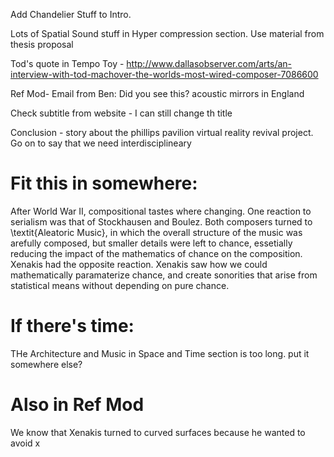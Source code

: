 Add Chandelier Stuff to Intro. 

Lots of Spatial Sound stuff in Hyper compression section. Use material
from thesis proposal

Tod's quote in Tempo Toy - http://www.dallasobserver.com/arts/an-interview-with-tod-machover-the-worlds-most-wired-composer-7086600

Ref Mod-  Email from Ben: Did you see this?  acoustic mirrors in
England

Check subtitle from website - I can still change th title

Conclusion - story about the phillips pavilion virtual reality revival
project. Go on to say that we need interdisciplineary


# Fit this in somewhere:
After World War II, compositional tastes where changing. One reaction
to serialism was that of Stockhausen and Boulez. Both composers turned
to \textit{Aleatoric Music}, in which the overall structure of the
music was arefully composed, but smaller details were left to
chance, essetially reducing the impact of the mathematics of chance on
the composition. Xenakis had the opposite reaction. Xenakis saw how we
could mathematically paramaterize chance, and create sonorities that
arise from statistical means without depending on pure chance. 

# If there's time:
THe Architecture and Music in Space and Time section is too long. put
it somewhere else?

# Also in Ref Mod 
We know that Xenakis turned to curved surfaces because he wanted to
avoid x
